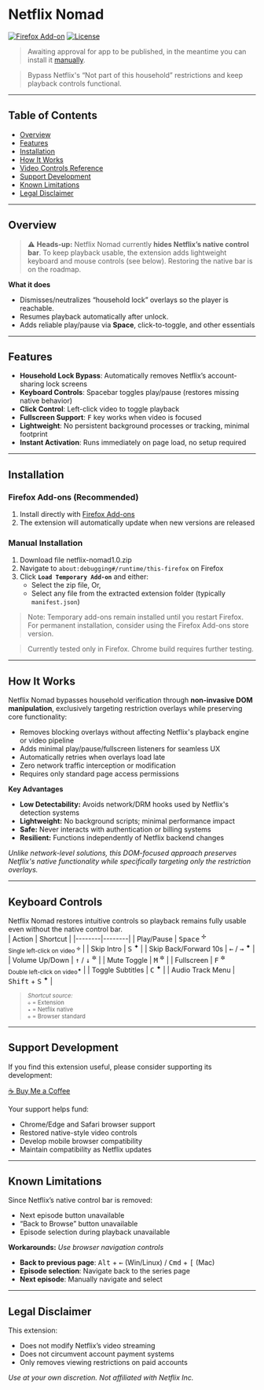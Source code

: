 # Netflix Nomad

[![Firefox Add-on](https://img.shields.io/amo/v/netflix-nomad?label=Firefox)](https://addons.mozilla.org/firefox/addon/netflix-nomad/)
[![License](https://img.shields.io/badge/License-MIT-green.svg)](https://opensource.org/licenses/MIT)

> Awaiting approval for app to be published, in the meantime you can install it [manually](#manual-installation).

> Bypass Netflix's “Not part of this household” restrictions and keep playback controls functional.

---

## Table of Contents
- [Overview](#overview)
- [Features](#features)
- [Installation](#installation)
- [How It Works](#how-it-works)
- [Video Controls Reference](#keyboard-controls)
- [Support Development](#support-development)
- [Known Limitations](#known-limitations)
- [Legal Disclaimer](#legal-disclaimer)

---

## Overview

> ⚠️ **Heads-up:** Netflix Nomad currently **hides Netflix’s native control bar**. To keep playback usable, the extension adds lightweight keyboard and mouse controls (see below). Restoring the native bar is on the roadmap.

**What it does**
- Dismisses/neutralizes “household lock” overlays so the player is reachable.
- Resumes playback automatically after unlock.
- Adds reliable play/pause via **Space**, click-to-toggle, and other essentials

---

## Features
- **Household Lock Bypass**: Automatically removes Netflix’s account-sharing lock screens
- **Keyboard Controls**: Spacebar toggles play/pause (restores missing native behavior)
- **Click Control**: Left-click video to toggle playback
- **Fullscreen Support**: <kbd>F</kbd> key works when video is focused
- **Lightweight**: No persistent background processes or tracking, minimal footprint
- **Instant Activation**: Runs immediately on page load, no setup required

---

## Installation

### Firefox Add-ons (Recommended)
1. Install directly with [Firefox Add-ons](https://addons.mozilla.org/firefox/addon/netflix-nomad/)
2. The extension will automatically update when new versions are released

### Manual Installation
1. Download file netflix-nomad1.0.zip
2. Navigate to `about:debugging#/runtime/this-firefox` on Firefox
3. Click **`Load Temporary Add-on`** and either:  
	- Select the zip file, Or,
	- Select any file from the extracted extension folder (typically `manifest.json`)
> Note: Temporary add-ons remain installed until you restart Firefox. For permanent installation, consider using the Firefox Add-ons store version.

> Currently tested only in Firefox. Chrome build requires further testing.

---

## How It Works
Netflix Nomad bypasses household verification through **non-invasive DOM manipulation**, exclusively targeting restriction overlays while preserving core functionality:
- Removes blocking overlays without affecting Netflix's playback engine or video pipeline
- Adds minimal play/pause/fullscreen listeners for seamless UX
- Automatically retries when overlays load late
- Zero network traffic interception or modification
- Requires only standard page access permissions

**Key Advantages**
- **Low Detectability:** Avoids network/DRM hooks used by Netflix's detection systems
- **Lightweight:** No background scripts; minimal performance impact
- **Safe:** Never interacts with authentication or billing systems
- **Resilient:** Functions independently of Netflix backend changes

*Unlike network-level solutions, this DOM-focused approach preserves Netflix's native functionality while specifically targeting only the restriction overlays.*

---

## Keyboard Controls
Netflix Nomad restores intuitive controls so playback remains fully usable even without the native control bar.  
| Action | Shortcut |
|--------|--------|
| Play/Pause | <kbd>Space</kbd> <sup>✢</sup> <br> <sub>Single left-click on video <sup>✢</sup></sub> |
| Skip Intro | <kbd>S</kbd> <sup>✦</sup> |
| Skip Back/Forward 10s | <kbd>←</kbd> / <kbd>→</kbd> <sup>✦</sup> |
| Volume Up/Down | <kbd>↑</kbd> / <kbd>↓</kbd> <sup>✲</sup> |
| Mute Toggle | <kbd>M</kbd> <sup>✲</sup> |
| Fullscreen | <kbd>F</kbd> <sup>✲</sup> <br> <sub>Double left-click on video<sup>✦</sup></sub> |
| Toggle Subtitles | <kbd>C</kbd> <sup>✦</sup> |
| Audio Track Menu | <kbd>Shift</kbd> + <kbd>S</kbd> <sup>✦</sup> |

> <sup>*Shortcut source:*<br>
> `✢` = Extension<br>
> `✦` = Netflix native<br>
> `✲` = Browser standard</sup>

---

## Support Development
If you find this extension useful, please consider supporting its development:  

[☕ Buy Me a Coffee](https://www.buymeacoffee.com/isabelle.ag)  

Your support helps fund:  
- Chrome/Edge and Safari browser support  
- Restored native-style video controls  
- Develop mobile browser compatibility  
- Maintain compatibility as Netflix updates

---

## Known Limitations
Since Netflix’s native control bar is removed:  
- Next episode button unavailable
- “Back to Browse” button unavailable
- Episode selection during playback unavailable

**Workarounds:** *Use browser navigation controls* 
- **Back to previous page**: <kbd>Alt</kbd> + <kbd>←</kbd> (Win/Linux) / <kbd>Cmd</kbd> + <kbd>[</kbd> (Mac)  
- **Episode selection**: Navigate back to the series page
- **Next episode**: Manually navigate and select

---

## Legal Disclaimer
This extension:  
- Does not modify Netflix’s video streaming 
- Does not circumvent account payment systems
- Only removes viewing restrictions on paid accounts

*Use at your own discretion. Not affiliated with Netflix Inc.*  
